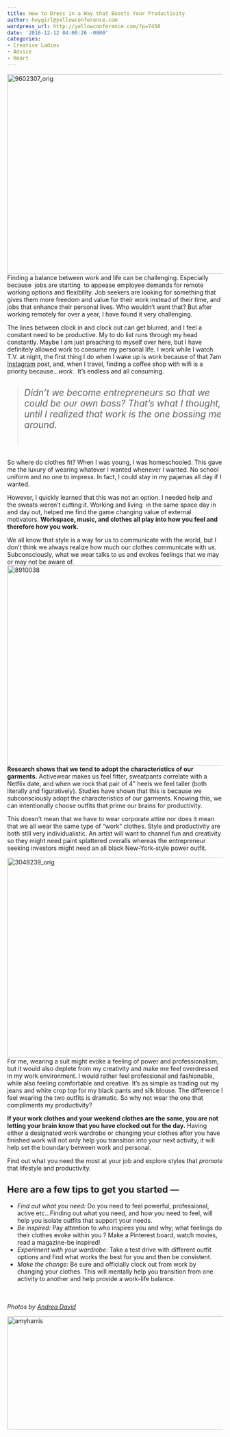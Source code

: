 ```yaml
---
title: How to Dress in a Way that Boosts Your Productivity
author: heygirl@yellowconference.com
wordpress_url: http://yellowconference.com/?p=7450
date: '2016-12-12 04:00:26 -0800'
categories:
- Creative Ladies
- Advice
- Heart
---
```

<p><span style="font-weight: 400;"><a href="http://yellowconference.com/wp-content/uploads/2016/12/9602307_orig.jpg"><img class="aligncenter wp-image-7457" src="http://yellowconference.com/wp-content/uploads/2016/12/9602307_orig.jpg" alt="9602307_orig" width="700" height="466" /></a>Finding a balance between work and life can be challenging. Especially because &nbsp;jobs are starting &nbsp;to appease employee demands for remote working options and flexibility. Job seekers are looking for something that gives them more freedom and value for their work instead of their time, and jobs that enhance their personal lives. Who wouldn&rsquo;t want that? But after working remotely for over a year, I have found it very challenging. </span></p>
<p><span style="font-weight: 400;">The lines between clock in and clock out can get&nbsp;blurred, and I feel a constant need to be productive. My to do list runs through my head constantly. Maybe I am just preaching to myself over here, but I have definitely allowed work to consume my personal life. I work while I watch T.V. at night, the first thing I do when I wake up is work because of that 7am <a href="https://www.instagram.com/taperedmagazine/" target="_blank">Instagram</a> post, and, when I travel, finding a coffee shop with wifi is a priority because&hellip;<em>work.</em> &nbsp;It&rsquo;s endless and all consuming. </span></p>
<blockquote>
<h2><em><span style="font-weight: 400;">Didn&rsquo;t we become entrepreneurs so that we could be our own boss? That&rsquo;s what I thought, until I realized that work is the one bossing me around.</span></em></h2><br />
</blockquote><br />
<span style="font-weight: 400;">So where do clothes fit? When I was young, I was homeschooled. This gave me the luxury of wearing whatever I wanted whenever I wanted. No school uniform and no one to impress. In fact, I could stay in my pajamas all day if I wanted. </span></p>
<p><span style="font-weight: 400;">However, I quickly learned that this was not an option. I needed help and the sweats weren&rsquo;t cutting it. Working and living &nbsp;in the same space day in and day out, helped me find the game changing value of external motivators. <strong>Workspace, music, and clothes all play into how you feel and therefore how you work.</strong></span></p>
<p><span style="font-weight: 400;">We all know that style is a way for us to communicate with the world, but I don&rsquo;t think we always realize how much our clothes communicate with </span><i><span style="font-weight: 400;">us</span></i><span style="font-weight: 400;">. Subconsciously, what we wear talks to us and evokes feelings that we may or may not be aware of.<a href="http://yellowconference.com/wp-content/uploads/2016/12/8910038.jpg"><img class="aligncenter wp-image-7456" src="http://yellowconference.com/wp-content/uploads/2016/12/8910038.jpg" alt="8910038" width="700" height="466" /></a> </span><span style="font-weight: 400;"><strong>Research shows that we tend to adopt the characteristics of our garments.</strong> Activewear makes us feel fitter, sweatpants correlate with a Netflix date, and when we rock that pair of 4&rdquo; heels we feel taller (both literally and figuratively). Studies have shown that this is because we subconsciously adopt the characteristics of our garments. Knowing this, we can intentionally choose outfits that prime our brains for productivity. </span></p>
<p><span style="font-weight: 400;">This doesn&rsquo;t mean that we have to wear corporate attire nor does it mean that we all wear the same type of &ldquo;work&rdquo; clothes. Style and productivity are both still very individualistic. An artist will want to channel fun and creativity so they might need paint splattered overalls whereas the entrepreneur seeking investors might need an all black New-York-style power outfit.</span></p>
<p><span style="font-weight: 400;"> <a href="http://yellowconference.com/wp-content/uploads/2016/12/3048239_orig.jpg"><img class="aligncenter wp-image-7455" src="http://yellowconference.com/wp-content/uploads/2016/12/3048239_orig.jpg" alt="3048239_orig" width="700" height="466" /></a>For me, wearing a suit might evoke a feeling of power and professionalism, but it would also deplete from my creativity and make me feel overdressed in my work environment. I would rather feel professional and fashionable, while also feeling comfortable and creative. It&rsquo;s as simple as trading out my jeans and white crop top for my black pants and silk blouse. The difference I feel wearing the two outfits is dramatic. So why not wear the one that compliments my productivity?</span></p>
<p><span style="font-weight: 400;"><strong>If&nbsp;your work clothes and your weekend clothes are the same, you are not letting your brain know that you have clocked out for the day.</strong> Having either a designated work wardrobe or changing your clothes after you have finished work will not only help you transition into your next activity, it will help set the boundary between work and personal.</span></p>
<p><span style="font-weight: 400;">Find out what you need the most at your job and explore styles that <em>promote</em> that lifestyle and productivity. </span></p>
<h2><strong>Here are a few tips to get you started &mdash;</strong></h2></p>
<ul>
<li style="font-weight: 400;"><span style="font-weight: 400;"><em>Find out what you need:</em> Do you need to feel powerful, professional, active etc...Finding out what you need, and how you need to feel, will help you isolate outfits that support your needs.</span></li>
<li style="font-weight: 400;"><span style="font-weight: 400;"><em>Be&nbsp;inspired:</em> Pay attention to who inspires you and why; what feelings do their clothes evoke within you ? Make a Pinterest board, watch movies, read a magazine-be inspired!</span></li>
<li style="font-weight: 400;"><span style="font-weight: 400;"><em>Experiment with your wardrobe</em>: Take a test drive with different outfit options and find what works the best for you and then be consistent.</span></li>
<li style="font-weight: 400;"><span style="font-weight: 400;"><em>Make the change:</em> Be sure and officially clock out from work by changing your clothes. This will mentally help you transition from one activity to another and help provide a work-life balance.</span></li><br />
</ul><br />
<i>Photos by <a href="http://andreadavid.co/" target="_blank">Andrea David</a></i></p>
<p><a href="http://www.taperedmagazine.com/" target="_blank"><img class="aligncenter size-full wp-image-7454" src="http://yellowconference.com/wp-content/uploads/2016/12/AMYHARRIS.jpg" alt="amyharris" width="700" height="264" /></a></p>
